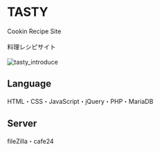 # TASTY
Cookin Recipe Site
<br><br>
料理レシピサイト
<br><br>
![tasty_introduce](https://user-images.githubusercontent.com/118879439/222955943-3ba4741e-e217-4b71-bf13-1aa6177fe197.JPG)

## Language
HTML・CSS・JavaScript・jQuery・PHP・MariaDB
<br>
## Server
fileZilla・cafe24
